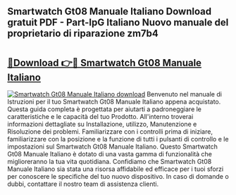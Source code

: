 ## Smartwatch Gt08 Manuale Italiano Download gratuit PDF - Part-IpG Italiano Nuovo manuale del proprietario di riparazione zm7b4

# <h2><a href="http://dfcz9fg.blite.top/?on=Smartwatch+Gt08+Manuale+Italiano">🔗Download 👉🔴 Smartwatch Gt08 Manuale Italiano</a></h2>

[![Smartwatch Gt08 Manuale Italiano download](https://i.imgur.com/lujVjoI.png)](http://dfcz9fg.blite.top/?on=Smartwatch+Gt08+Manuale+Italiano)
Benvenuto nel manuale di Istruzioni per il tuo Smartwatch Gt08 Manuale Italiano appena acquistato. Questa guida completa è progettata per aiutarti a padroneggiare le caratteristiche e le capacità del tuo Prodotto. All'interno troverai informazioni dettagliate su Installazione, utilizzo, Manutenzione e Risoluzione dei problemi. Familiarizzare con i controlli prima di iniziare, familiarizzare con la posizione e la funzione di tutti i pulsanti di controllo e le impostazioni sul Smartwatch Gt08 Manuale Italiano. Questo Smartwatch Gt08 Manuale Italiano è dotato di una vasta gamma di funzionalità che miglioreranno la tua vita quotidiana. Confidiamo che Smartwatch Gt08 Manuale Italiano sia stata una risorsa affidabile ed efficace per i tuoi sforzi per conoscere le specifiche del tuo nuovo dispositivo. In caso di domande o dubbi, contattare il nostro team di assistenza clienti.
